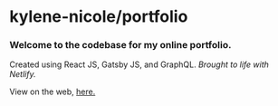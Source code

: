 # kylene-nicole/portfolio

### Welcome to the codebase for my online portfolio. 
Created using React JS, Gatsby JS, and GraphQL. *Brought to life with Netlify.*

View on the web, [here.](kylene.dev)
